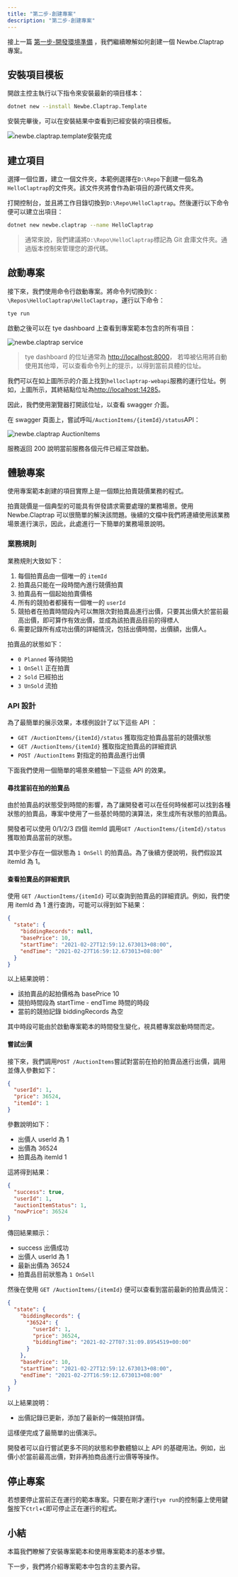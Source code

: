 ```yaml
---
title: "第二步-創建專案"
description: "第二步-創建專案"
---
```


接上一篇 [第一步-開發環境準備](01-1-Preparation.md) ，我們繼續瞭解如何創建一個 Newbe.Claptrap 專案。

<!-- more -->

## 安裝項目模板

開啟主控主執行以下指令來安裝最新的項目樣本：

```bash
dotnet new --install Newbe.Claptrap.Template
```

安裝完畢後，可以在安裝結果中查看到已經安裝的項目模板。

![newbe.claptrap.template安裝完成](/images/20200709-001.png)

## 建立項目

選擇一個位置，建立一個文件夾，本範例選擇在`D:\Repo`下創建一個名為`HelloClaptrap`的文件夾。該文件夾將會作為新項目的源代碼文件夾。

打開控制台，並且將工作目錄切換到`D:\Repo\HelloClaptrap`。然後運行以下命令便可以建立出項目：

```bash
dotnet new newbe.claptrap --name HelloClaptrap
```

> 通常來說，我們建議將`D:\Repo\HelloClaptrap`標記為 Git 倉庫文件夾。通過版本控制來管理您的源代碼。

## 啟動專案

接下來，我們使用命令行啟動專案。將命令列切換到`C：\Repos\HelloClaptrap\HelloClaptrap`，運行以下命令：

```bash
tye run
```

啟動之後可以在 tye dashboard 上查看到專案範本包含的所有項目：

![newbe.claptrap service](/images/20210217-002.png)

> tye dashboard 的位址通常為 <http://localhost:8000>， 若埠被佔用將自動使用其他埠，可以查看命令列上的提示，以得到當前具體的位址。

我們可以在如上圖所示的介面上找到`helloclaptrap-webapi`服務的運行位址。例如，上圖所示，其終結點位址為<http://localhost:14285>。

因此，我們使用瀏覽器打開該位址，以查看 swagger 介面。

在 swagger 頁面上，嘗試呼叫`/AuctionItems/{itemId}/status`API：

![newbe.claptrap AuctionItems​](/images/20210217-003.png)

服務返回 200 說明當前服務各個元件已經正常啟動。

## 體驗專案

使用專案範本創建的項目實際上是一個類比拍賣競價業務的程式。

拍賣競價是一個典型的可能具有併發請求需要處理的業務場景。使用 Newbe.Claptrap 可以很簡單的解決該問題。後續的文檔中我們將連續使用該業務場景進行演示，因此，此處進行一下簡單的業務場景說明。

### 業務規則

業務規則大致如下：

1. 每個拍賣品由一個唯一的 `itemId`
2. 拍賣品只能在一段時間內進行競價拍賣
3. 拍賣品有一個起始拍賣價格
4. 所有的競拍者都擁有一個唯一的 `userId`
5. 競拍者在拍賣時間段內可以無限次對拍賣品進行出價，只要其出價大於當前最高出價，即可算作有效出價，並成為該拍賣品目前的得標人
6. 需要記錄所有成功出價的詳細情況，包括出價時間，出價額，出價人。

拍賣品的狀態如下：

- `0 Planned` 等待開拍
- `1 OnSell` 正在拍賣
- `2 Sold` 已經拍出
- `3 UnSold` 流拍

### API 設計

為了最簡單的展示效果，本樣例設計了以下這些 API ：

- `GET /AuctionItems/{itemId}/status` 獲取指定拍賣品當前的競價狀態
- `GET /AuctionItems/{itemId}` 獲取指定拍賣品的詳細資訊
- `POST /AuctionItems` 對指定的拍賣品進行出價

下面我們使用一個簡單的場景來體驗一下這些 API 的效果。

#### 尋找當前在拍的拍賣品

由於拍賣品的狀態受到時間的影響，為了讓開發者可以在任何時候都可以找到各種狀態的拍賣品，專案中使用了一些基於時間的演算法，來生成所有狀態的拍賣品。

開發者可以使用 0/1/2/3 四個 itemId 調用`GET /AuctionItems/{itemId}/status`獲取拍賣品當前的狀態。

其中至少存在一個狀態為 `1 OnSell` 的拍賣品。為了後續方便說明，我們假設其 itemId 為 1。

#### 查看拍賣品的詳細資訊

使用 `GET /AuctionItems/{itemId}` 可以查詢到拍賣品的詳細資訊。例如，我們使用 itemId 為 1 進行查詢，可能可以得到如下結果：

```json
{
  "state": {
    "biddingRecords": null,
    "basePrice": 10,
    "startTime": "2021-02-27T12:59:12.673013+08:00",
    "endTime": "2021-02-27T16:59:12.673013+08:00"
  }
}
```

以上結果說明：

- 該拍賣品的起拍價格為 basePrice 10
- 競拍時間段為 startTime - endTime 時間的時段
- 當前的競拍記錄 biddingRecords 為空

其中時段可能由於啟動專案範本的時間發生變化，視具體專案啟動時間而定。

#### 嘗試出價

接下來，我們調用`POST /AuctionItems`嘗試對當前在拍的拍賣品進行出價，調用並傳入參數如下：

```json
{
  "userId": 1,
  "price": 36524,
  "itemId": 1
}
```

參數說明如下：

- 出價人 userId 為 1
- 出價為 36524
- 拍賣品為 itemId 1

這將得到結果：

```json
{
  "success": true,
  "userId": 1,
  "auctionItemStatus": 1,
  "nowPrice": 36524
}
```

傳回結果顯示：

- success 出價成功
- 出價人 userId 為 1
- 最新出價為 36524
- 拍賣品目前狀態為 `1 OnSell`

然後在使用 `GET /AuctionItems/{itemId}` 便可以查看到當前最新的拍賣品情況：

```json
{
  "state": {
    "biddingRecords": {
      "36524": {
        "userId": 1,
        "price": 36524,
        "biddingTime": "2021-02-27T07:31:09.8954519+00:00"
      }
    },
    "basePrice": 10,
    "startTime": "2021-02-27T12:59:12.673013+08:00",
    "endTime": "2021-02-27T16:59:12.673013+08:00"
  }
}
```

以上結果說明：

- 出價記錄已更新，添加了最新的一條競拍詳情。

這樣便完成了最簡單的出價演示。

開發者可以自行嘗試更多不同的狀態和參數體驗以上 API 的基礎用法。例如，出價小於當前最高出價，對非再拍商品進行出價等等操作。

## 停止專案

若想要停止當前正在運行的範本專案。只要在剛才運行`tye run`的控制臺上使用鍵盤按下`Ctrl`+`C`即可停止正在運行的程式。

## 小結

本篇我們瞭解了安裝專案範本和使用專案範本的基本步驟。

下一步，我們將介紹專案範本中包含的主要內容。

<!-- md Footer-Newbe-Claptrap.md -->
